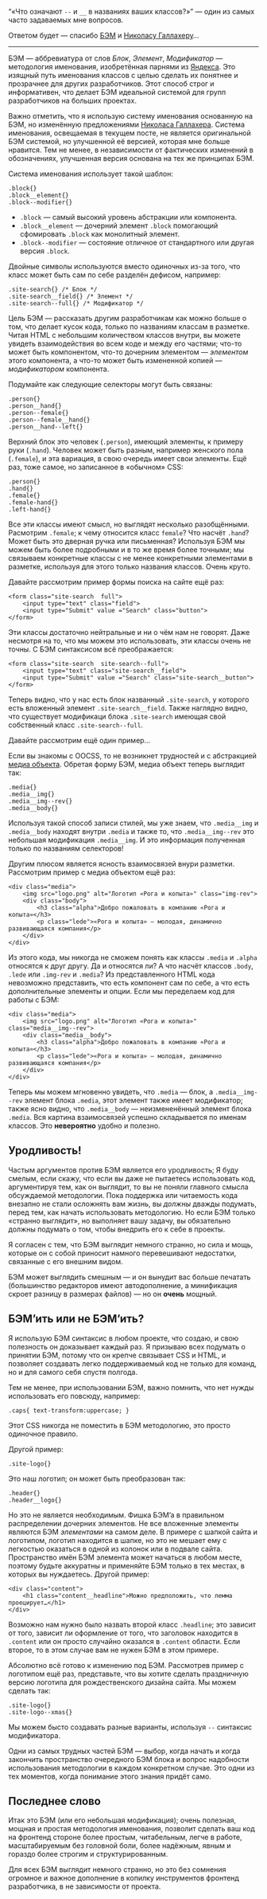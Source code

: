 <q>«Что означают `--` и `__` в названиях ваших классов?»</q> — один из самых
часто задаваемых мне вопросов.

Ответом будет —  спасибо [БЭМ](http://bem.info) и
[Николасу Галлахеру](http://twitter.com/necolas)…

---

БЭМ — аббревиатура от слов *Блок*, *Элемент*, *Модификатор* — методология
именования, изобретённая парнями из [Яндекса](http://yandex.ru). Это изящный
путь именования классов с целью сделать их понятнее и прозрачнее для других
разработчиков. Этот способ строг и информативен, что делает БЭМ идеальной
системой для групп разработчиков на больших проектах.

Важно отметить, что я использую систему именования основанную на БЭМ, но
изменённую предложениями [Николаса Галлахера](http://nicolasgallagher.com/about-html-semantics-front-end-architecture/).
Система именования, освещаемая в текущем посте, не является оригинальной БЭМ
системой, но улучшенной её версией, которая мне больше нравится. Тем не менее, в
независимости от фактических изменений в обозначениях, улучшенная версия
основана на тех же принципах БЭМ.

Система именования использует такой шаблон:

    .block{}
    .block__element{}
    .block--modifier{}

* `.block` — самый высокий уровень абстракции или компонента.
* `.block__element` — дочерний элемент `.block` помогающий сфомировать `.block` как монолитный элемент.
* `.block--modifier` — состояние отличное от стандартного или другая версия `.block`.

Двойные символы используются вместо одиночных из-за того, что класс может быть
сам по себе разделён дефисом, например:

<pre><code>.site-search{} <span class="code-comment">/* Блок */</span>
.site-search__field{} <span class="code-comment">/* Элемент */</span>
.site-search--full{} <span class="code-comment">/* Модификатор */</span></code></pre>

Цель БЭМ — рассказать другим разработчикам как можно больше о том, что делает
кусок кода, только по названиям классам в разметке. Читая HTML с небольшим
количеством классов внутри, вы можете увидеть взаимодействия во всем коде и
между его частями; что-то может быть компонентом, что-то дочерним элементом —
*элементом* этого компонента, а что-то может быть измененной копией —
*модификатором* компонента.

Подумайте как следующие селекторы могут быть связаны:

    .person{}
    .person__hand{}
    .person--female{}
    .person--female__hand{}
    .person__hand--left{}

Верхний блок это человек (`.person`), имеющий элементы, к примеру руки
(`.hand`). Человек может быть разным, например женского пола (`.female`), и эта
вариация, в свою очередь имеет свои элементы. Ещё раз, тоже самое, но записанное
в «обычном» CSS:

    .person{}
    .hand{}
    .female{}
    .female-hand{}
    .left-hand{}

Все эти классы имеют смысл, но выглядят несколько разобщёнными. Расмотрим
`.female`; к чему относится класс `female`? Что насчёт `.hand`? Может быть это
дверная ручка или письменная? Используя БЭМ мы можем быть более подробными и в
то же время более точными; мы связываем конкретные классы с не менее конкретными
 элементами в разметке, используя для этого только названия классов. Очень круто.

Давайте рассмотрим пример формы поиска на сайте ещё раз:

    <form class="site-search  full">
        <input type="text" class="field">
        <input type="Submit" value ="Search" class="button">
    </form>

Эти классы достаточно нейтральные и ни о чём нам не говорят. Даже несмотря на
то, что мы можем это использовать, эти классы очень не точны. С БЭМ синтаксисом
всё преображается:

    <form class="site-search  site-search--full">
        <input type="text" class="site-search__field">
        <input type="Submit" value ="Search" class="site-search__button">
    </form>

Теперь видно, что у нас есть блок названный `.site-search`, у которого есть
вложенный элемент `.site-search__field`. Также наглядно видно, что существует
модификаци блока `.site-search` имеющая свой собственный класс `.site-search--full`.

Давайте рассмотрим ещё один пример…

Если вы знакомы с OOCSS, то не возникнет трудностей и с
абстракцией [медиа объекта](http://stubbornella.org/content/2010/06/25/the-media-object-saves-hundreds-of-lines-of-code).
Обретая форму БЭМ, медиа объект теперь выглядит так:

    .media{}
    .media__img{}
    .media__img--rev{}
    .media__body{}

Используя такой способ записи стилей, мы уже знаем, что `.media__img` и
`.media__body` находят внутри `.media` и также то, что `.media__img--rev` это
небольшая модификация `.media__img`. И это информация полученная только по
названиям селекторов!

Другим плюсом является ясность взаимосвязей внури разметки. Рассмотрим пример с
медиа объектом ещё раз:

    <div class="media">
        <img src="logo.png" alt="Логотип «Рога и копыта»" class="img-rev">
        <div class="body">
            <h3 class="alpha">Добро пожаловать в компанию «Рога и копыта»</h3>
            <p class="lede">«Рога и копыта» — молодая, динамично развивающаяся компания</p>
        </div>
    </div>

Из этого кода, мы никогда не сможем понять как классы `.media` и `.alpha`
относятся к друг другу. Да и относятся ли? А что насчёт классов `.body`,
`.lede` или `.img-rev` и `.media`? Из представленного HTML кода невозможно
представить, что есть компонент сам по себе, а что есть дополнительные элементы
и опции. Если мы переделаем код для работы с БЭМ:

    <div class="media">
        <img src="logo.png" alt="Логотип «Рога и копыта»" class="media__img--rev">
        <div class="media__body">
            <h3 class="alpha">Добро пожаловать в компанию «Рога и копыта»</h3>
            <p class="lede">«Рога и копыта» — молодая, динамично развивающаяся компания</p>
        </div>
    </div>

Теперь мы можем мгновенно увидеть, что `.media` — блок, а `.media__img--rev`
элемент блока `.media`, этот элемент также имеет модификатор; также ясно видно,
что `.media__body` — неизмененённый элемент блока `.media`. Вся картина
взаимосвязей успешно складывается по именам классов.
Это **невероятно** удобно и полезно.

## Уродливость!

Частым аргументов против БЭМ является его уродливость; Я буду смелым,
если скажу, что если вы даже не пытаетесь использовать код, аргументируя тем,
как он выглядит, то вы не поняли главного смысла обсуждаемой методологии.
Пока поддержка или читаемость кода внезапно не стали осложнять вам жизнь,
вы *должны* дважды подумать, перед тем, как начать использовать методологию.
Но если БЭМ только «странно выглядит», но выполняет вашу задачу, вы обязательно
должны подумать о том, чтобы внедрить его к себе в проекты.

Я согласен с тем, что БЭМ выглядит немного странно, но сила и мощь,
которые он с собой приносит намного перевешивают недостатки, связанные с его
внешним видом.

БЭМ может выглядить смешным — и он вынудит вас больше печатать (большинство
редакторов имеют автодополнение, а минификация скроет разницу в размерах
файлов) — но он **очень** мощный.

## БЭМ’ить или не БЭМ’ить? ##

Я использую БЭМ синтаксис в любом проекте, что создаю, и свою полезность он
доказывает каждый раз. Я призываю всех подумать о принятии БЭМ, потому что он
крепче связывает CSS и HTML, и позволяет создавать легко поддерживаемый код не
только для команд, но и для самого себя спустя полгода.

Тем не менее, при использовании БЭМ, важно помнить, что нет нужды использовать
его повсюду, например:

    .caps{ text-transform:uppercase; }

Этот CSS никогда не поместить в БЭМ методологию, это просто одиночное правило.

Другой пример:

    .site-logo{}

Это наш логотип; он может быть преобразован так:

    .header{}
    .header__logo{}

Но это не является необходимым. Фишка БЭМ’а в правильном распределении дочерних
элементов. Не все вложенные элементы являются БЭМ *элементами* на самом деле.
В примере с шапкой сайта и логотипом, логотип находится в шапке, но это
не мешает ему с легкостью оказаться в одной из колонок или в подвале сайта.
Пространство имён БЭМ элемента может начаться в любом месте, поэтому будьте
аккуратны и применяйте БЭМ только в тех местах, в которых вы нуждаетесь.
Другой пример:

    <div class="content">
        <h1 class="content__headline">Можно предположить, что лемма проецирует…</h1>
    </div>

Возможно нам нужно было назвать второй класс `.headline`; это зависит от того,
зависит ли оформление от того, что заголовок находится в `.content` или
он просто случайно оказался в `.content` области. Если второе, то в этом
случае вам не нужен БЭМ в этом примере.

Абсолютно всё готово к изменению под БЭМ. Рассмотрев пример с логотипом ещё
раз, представьте, что вы хотите сделать праздничную версию логотипа для
рождественского дизайна сайта. Мы можем сделать так:

    .site-logo{}
    .site-logo--xmas{}

Мы можем бысто создавать разные варианты, используя `--` синтаксис модификатора.

Одни из самых трудных частей БЭМ — выбор, когда начать и когда закончить
пространство очередного БЭМ блока и вопрос надобности использования методологии
в каждом конкретном случае. Это одни из тех моментов, когда понимание этого
знания придёт само.

## Последнее слово

Итак это БЭМ (или его небольшая модификация); очень полезная, мощная и простая
методология именования, позволит сделать ваш код на фронтенд стороне
более простым, читабельным, легче в работе, масштабируемым без головной боли,
более надёжным, явным и гораздо более строгим и структурированным.

Для всех БЭМ выглядит немного странно, но это без сомнения огромное и важное
дополнение в копилку инструментов фронтенд разработчика, в не зависимости от проекта.
